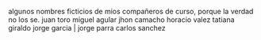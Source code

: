 algunos nombres ficticios de mios compañeros de curso, porque la verdad no los se.
juan toro 
miguel agular
jhon camacho
horacio valez
tatiana giraldo
jorge garcia    |
jorge parra
carlos sanchez

